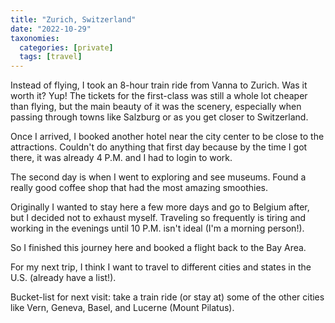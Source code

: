 ```yaml
---
title: "Zurich, Switzerland"
date: "2022-10-29"
taxonomies:
  categories: [private]
  tags: [travel]
---
```


Instead of flying, I took an 8-hour train ride from Vanna to Zurich. Was it worth it? Yup! The tickets for the first-class was still a whole lot cheaper than flying, but the main beauty of it was the scenery, especially when passing through towns like Salzburg or as you get closer to Switzerland.

Once I arrived, I booked another hotel near the city center to be close to the attractions. Couldn't do anything that first day because by the time I got there, it was already 4 P.M. and I had to login to work.

The second day is when I went to exploring and see museums. Found a really good coffee shop that had the most amazing smoothies.

Originally I wanted to stay here a few more days and go to Belgium after, but I decided not to exhaust myself. Traveling so frequently is tiring and working in the evenings until 10 P.M. isn't ideal (I'm a morning person!).

So I finished this journey here and booked a flight back to the Bay Area.

For my next trip, I think I want to travel to different cities and states in the U.S. (already have a list!).

Bucket-list for next visit: take a train ride (or stay at) some of the other cities like Vern, Geneva, Basel, and Lucerne (Mount Pilatus).
